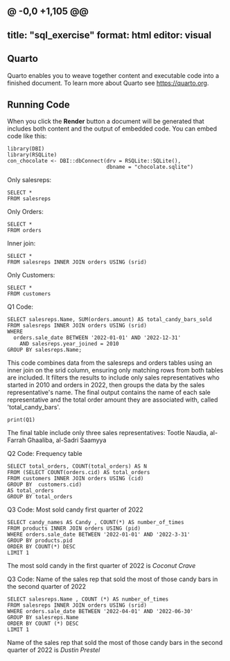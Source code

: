 @ -0,0 +1,105 @@
---
title: "sql_exercise"
format: html
editor: visual
---

## Quarto

Quarto enables you to weave together content and executable code into a finished document. To learn more about Quarto see <https://quarto.org>.

## Running Code

When you click the **Render** button a document will be generated that includes both content and the output of embedded code. You can embed code like this:

```{r}
library(DBI)
library(RSQLite)
con_chocolate <- DBI::dbConnect(drv = RSQLite::SQLite(),
                                dbname = "chocolate.sqlite")
```

Only salesreps:

```{sql, connection = con_chocolate, output.var = "salesreps"}
SELECT *
FROM salesreps
```

Only Orders:

```{sql, connection = con_chocolate, output.var = "orders"}
SELECT *
FROM orders
```

Inner join:

```{sql, connection = con_chocolate, output.var = "salesreps~orders"}
SELECT *
FROM salesreps INNER JOIN orders USING (srid)
```

Only Customers:

```{sql, connection = con_chocolate, output.var = "customers"}
SELECT *
FROM customers
```

Q1 Code:

```{sql, connection = con_chocolate, output.var = "Q1"}
SELECT salesreps.Name, SUM(orders.amount) AS total_candy_bars_sold
FROM salesreps INNER JOIN orders USING (srid)
WHERE
  orders.sale_date BETWEEN '2022-01-01' AND '2022-12-31'
    AND salesreps.year_joined = 2010
GROUP BY salesreps.Name;
```

This code combines data from the salesreps and orders tables using an inner join on the srid column, ensuring only matching rows from both tables are included. It filters the results to include only sales representatives who started in 2010 and orders in 2022, then groups the data by the sales representative's name. The final output contains the name of each sale representative and the total order amount they are associated with, called 'total_candy_bars'.

```{r , echo=FALSE}
print(Q1)
```

The final table include only three sales representatives: Tootle Naudia, al-Farrah Ghaaliba, al-Sadri Saamyya

Q2 Code: Frequency table

```{sql, connection = con_chocolate, output.var = "Q2"}
SELECT total_orders, COUNT(total_orders) AS N
FROM (SELECT COUNT(orders.cid) AS total_orders 
FROM customers INNER JOIN orders USING (cid)
GROUP BY  customers.cid) 
AS total_orders
GROUP BY total_orders

```

Q3 Code: Most sold candy first quarter of 2022

```{sql, connection = con_chocolate, output.var = "Q3_1"}
SELECT candy_names AS Candy , COUNT(*) AS number_of_times
FROM products INNER JOIN orders USING (pid)
WHERE orders.sale_date BETWEEN '2022-01-01' AND '2022-3-31'
GROUP BY products.pid
ORDER BY COUNT(*) DESC
LIMIT 1
```

The most sold candy in the first quarter of 2022 is *Coconut Crave*

Q3 Code: Name of the sales rep that sold the most of those candy bars in the second quarter of 2022

```{sql, connection = con_chocolate, output.var = "Q3_2"}
SELECT salesreps.Name , COUNT (*) AS number_of_times
FROM salesreps INNER JOIN orders USING (srid)
WHERE orders.sale_date BETWEEN '2022-04-01' AND '2022-06-30'
GROUP BY salesreps.Name
ORDER BY COUNT (*) DESC
LIMIT 1
```

Name of the sales rep that sold the most of those candy bars in the second quarter of 2022 is *Dustin Prestel*
